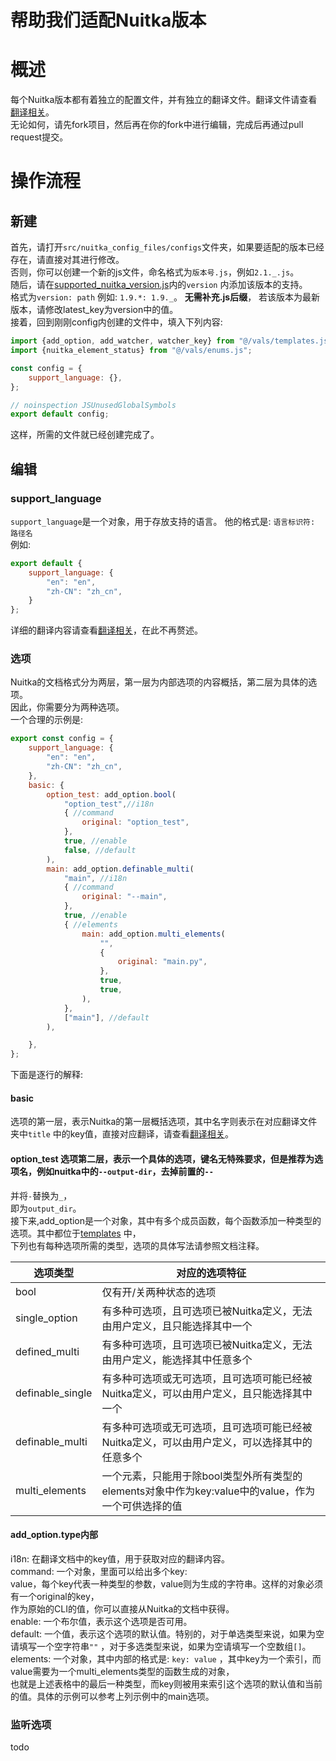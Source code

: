 # 帮助我们适配Nuitka版本

# 概述

每个Nuitka版本都有着独立的配置文件，并有独立的翻译文件。翻译文件请查看[翻译相关](./translation.md)。  
无论如何，请先fork项目，然后再在你的fork中进行编辑，完成后再通过pull request提交。

# 操作流程

## 新建

首先，请打开`src/nuitka_config_files/configs`文件夹，如果要适配的版本已经存在，请直接对其进行修改。  
否则，你可以创建一个新的js文件，命名格式为`版本号.js`，例如`2.1._.js`。  
随后，请在[supported_nuitka_version.js](../../src/nuitka_config_files/supported_nuitka_version.js)内的`version`
内添加该版本的支持。  
格式为`version: path` 例如: `1.9.*: 1.9._`。 **无需补充.js后缀**，
若该版本为最新版本，请修改latest_key为version中的值。  
接着，回到刚刚config内创建的文件中，填入下列内容:

```js
import {add_option, add_watcher, watcher_key} from "@/vals/templates.js";
import {nuitka_element_status} from "@/vals/enums.js";

const config = {
    support_language: {},
};

// noinspection JSUnusedGlobalSymbols
export default config;
```

这样，所需的文件就已经创建完成了。

## 编辑

### support_language

`support_language`是一个对象，用于存放支持的语言。
他的格式是: `语言标识符: 路径名`  
例如:

```js
export default {
    support_language: {
        "en": "en",
        "zh-CN": "zh_cn",
    }
};
```

详细的翻译内容请查看[翻译相关](./translation.md)，在此不再赘述。

### 选项

Nuitka的文档格式分为两层，第一层为内部选项的内容概括，第二层为具体的选项。  
因此，你需要分为两种选项。  
一个合理的示例是:

```js
export const config = {
    support_language: {
        "en": "en",
        "zh-CN": "zh_cn",
    },
    basic: {
        option_test: add_option.bool(
            "option_test",//i18n
            { //command
                original: "option_test",
            },
            true, //enable
            false, //default
        ),
        main: add_option.definable_multi(
            "main", //i18n
            { //command
                original: "--main",
            },
            true, //enable
            { //elements
                main: add_option.multi_elements(
                    "",
                    {
                        original: "main.py",
                    },
                    true,
                    true,
                ),
            },
            ["main"], //default
        ),

    },
};
```

下面是逐行的解释:

#### basic

选项的第一层，表示Nuitka的第一层概括选项，其中名字则表示在对应翻译文件夹中`title`
中的key值，直接对应翻译，请查看[翻译相关](./translation.md)。

#### option_test 选项第二层，表示一个具体的选项，键名无特殊要求，但是推荐为选项名，例如nuitka中的`--output-dir`，去掉前置的`--`

并将`-`替换为`_`，  
即为`output_dir`。  
接下来,add_option是一个对象，其中有多个成员函数，每个函数添加一种类型的选项。其中都位于[templates](../../src/vals/templates.js)
中，  
下列也有每种选项所需的类型，选项的具体写法请参照文档注释。

| 选项类型             | 对应的选项特征                                                        |
|------------------|----------------------------------------------------------------|
| bool             | 仅有开/关两种状态的选项                                                   |
| single_option    | 有多种可选项，且可选项已被Nuitka定义，无法由用户定义，且只能选择其中一个                        |
| defined_multi    | 有多种可选项，且可选项已被Nuitka定义，无法由用户定义，能选择其中任意多个                        |
| definable_single | 有多种可选项或无可选项，且可选项可能已经被Nuitka定义，可以由用户定义，且只能选择其中一个                |
| definable_multi  | 有多种可选项或无可选项，且可选项可能已经被Nuitka定义，可以由用户定义，可以选择其中的任意多个              |
| multi_elements   | 一个元素，只能用于除bool类型外所有类型的elements对象中作为key:value中的value，作为一个可供选择的值 |

#### add_option.type内部

i18n: 在翻译文档中的key值，用于获取对应的翻译内容。  
command: 一个对象，里面可以给出多个key:  
value，每个key代表一种类型的参数，value则为生成的字符串。这样的对象必须有一个original的key，  
作为原始的CLI的值，你可以直接从Nuitka的文档中获得。  
enable: 一个布尔值，表示这个选项是否可用。  
default: 一个值，表示这个选项的默认值。特别的，对于单选类型来说，如果为空请填写一个空字符串`""`
，对于多选类型来说，如果为空请填写一个空数组`[]`。  
elements: 一个对象，其中内部的格式是: `key: value`
，其中key为一个索引，而value需要为一个multi_elements类型的函数生成的对象，  
也就是上述表格中的最后一种类型，而key则被用来索引这个选项的默认值和当前的值。具体的示例可以参考上列示例中的main选项。

### 监听选项

todo
